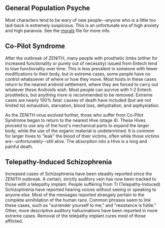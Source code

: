 ## General Population Psyche ##
Most characters tend to be wary of new people--anyone who is a little too laid-back is extremely suspicious. This is an unfortunate era of high anxiety and high paranoia. See the [morals](<ZENITH Morals.md>) file for more info.

## Co-Pilot Syndrome ##
After the outbreak of ZENITH, many people with prosthetic limbs (either for increased functionality or purely out of necessity) issued from Entech tend to lose functionality over time. This is less prevalent in someone with fewer modifications to their body, but in extreme cases, some people have no control whatsoever of where or how they move. Most hosts in these cases return to the nearest android settlement, where they are forced to carry out whatever these Androids wish. Most people can survive with 1-2 Entech prosthetics, but anything more is recommended to be removed. Extreme cases are nearly 100% fatal: causes of death have included (but are not limited to) exhaustion, starvation, blood loss, dehydration, and asphyxiation.

As the ZENITH virus evolved further, those who suffer from Co-Pilot Syndrome began to return to the nearest Hive (stage 4). These Hives proceed to use any of the host's mechanical parts to expand the larger body, while the use of the organic material is undetermined. It is common for larger hives to "leak" the blood of their victims, often while those victims are--unfortunately--still alive. The absorption into a Hive is a long and painful death.

## Telepathy-Induced Schizophrenia ##
Increased cases of Schizophrenia have been steadily reported since the ZENITH outbreak. A certain, strictly auditory vein has now been tracked to those with a telepathy implant. People suffering from TI (Telepathy-Induced) Schizophrenia have reported hearing voices without seeing or speaking to anyone else. Most of the messages reported strangely pertain to the complete annihilation of the human race. Common phrases seem to link these cases, such as "surrender yourself to me," and "resistance is futile." Other, more descriptive auditory hallucinations have been reported in more extreme cases. Removal of the telepathy implant cures most of those afflicted.
